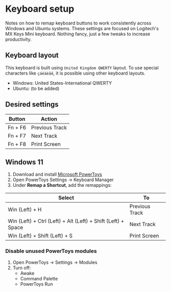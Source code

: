 # Keyboard setup

Notes on how to remap keyboard buttons to work consistently across Windows and Ubuntu systems. These settings are focused on Logitech's MX Keys Mini keyboard. Nothing fancy, just a few tweaks to increase productivity.

## Keyboard layout

This keyboard is built using `United Kingdom QWERTY` layout. To use special characters like `çáéàèãê`, it is possible using other keyboard layouts.

- Windows: United States-International QWERTY
- Ubuntu: (to be added)

## Desired settings

| Button | Action |
| - | - |
| Fn + F6 | Previous Track |
| Fn + F7 | Next Track |
| Fn + F8 | Print Screen |

## Windows 11

1. Download and install [Microsoft PowerToys](https://learn.microsoft.com/en-us/windows/powertoys/)
1. Open PowerToys Settings -> Keyboard Manager
1. Under **Remap a Shortcut**, add the remappings:

| Select | To |
| - | - |
| Win (Left) + H | Previous Track |
| Win (Left) + Ctrl (Left) + Alt (Left) + Shift (Left) + Space | Next Track |
| Win (Left) + Shift (Left) + S | Print Screen |


### Disable unused PowerToys modules

1. Open PowerToys -> Settings -> Modules
1. Turn off:
    - Awake
    - Command Palette
    - PowerToys Run
